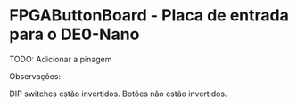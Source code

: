 # FPGAButtonBoard - Placa de entrada para o DE0-Nano

TODO: Adicionar a pinagem

Observações:

DIP switches estão invertidos.
Botões não estão invertidos.
